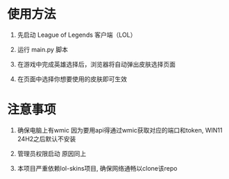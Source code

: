 # 使用方法
1. 先启动 League of Legends 客户端（LOL）

2. 运行 main.py 脚本

3. 在游戏中完成英雄选择后，浏览器将自动弹出皮肤选择页面

4. 在页面中选择你想要使用的皮肤即可生效

# 注意事项

1. 确保电脑上有wmic 因为要用api得通过wmic获取对应的端口和token, WIN11 24H2之后默认不安装

2. 管理员权限启动 原因同上

3. 本项目严重依赖lol-skins项目, 确保网络通畅以clone该repo